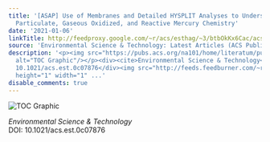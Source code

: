```yaml
---
title: '[ASAP] Use of Membranes and Detailed HYSPLIT Analyses to Understand Atmospheric
  Particulate, Gaseous Oxidized, and Reactive Mercury Chemistry'
date: '2021-01-06'
linkTitle: http://feedproxy.google.com/~r/acs/esthag/~3/btbOkKx6Cac/acs.est.0c07876
source: 'Environmental Science & Technology: Latest Articles (ACS Publications)'
description: '<p><img src="https://pubs.acs.org/na101/home/literatum/publisher/achs/journals/content/esthag/0/esthag.ahead-of-print/acs.est.0c07876/20210106/images/medium/es0c07876_0004.gif"
  alt="TOC Graphic"/></p><div><cite>Environmental Science & Technology</cite></div><div>DOI:
  10.1021/acs.est.0c07876</div><img src="http://feeds.feedburner.com/~r/acs/esthag/~4/btbOkKx6Cac"
  height="1" width="1" ...'
disable_comments: true
---
```

<p><img src="https://pubs.acs.org/na101/home/literatum/publisher/achs/journals/content/esthag/0/esthag.ahead-of-print/acs.est.0c07876/20210106/images/medium/es0c07876_0004.gif" alt="TOC Graphic"/></p><div><cite>Environmental Science & Technology</cite></div><div>DOI: 10.1021/acs.est.0c07876</div><img src="http://feeds.feedburner.com/~r/acs/esthag/~4/btbOkKx6Cac" height="1" width="1" ...
